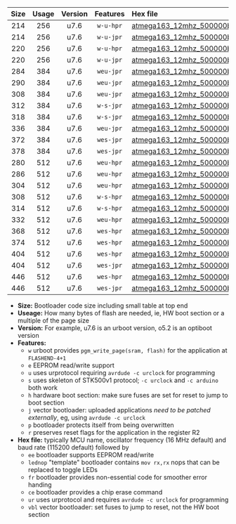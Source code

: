 |Size|Usage|Version|Features|Hex file|
|:-:|:-:|:-:|:-:|:--|
|214|256|u7.6|`w-u-hpr`|[atmega163_12mhz_500000bps_ur.hex](https://raw.githubusercontent.com/stefanrueger/urboot/main/atmega163_12mhz_500000bps_ur.hex)|
|214|256|u7.6|`w-u-jpr`|[atmega163_12mhz_500000bps_ur_vbl.hex](https://raw.githubusercontent.com/stefanrueger/urboot/main/atmega163_12mhz_500000bps_ur_vbl.hex)|
|220|256|u7.6|`w-u-hpr`|[atmega163_12mhz_500000bps_lednop_ur.hex](https://raw.githubusercontent.com/stefanrueger/urboot/main/atmega163_12mhz_500000bps_lednop_ur.hex)|
|220|256|u7.6|`w-u-jpr`|[atmega163_12mhz_500000bps_lednop_ur_vbl.hex](https://raw.githubusercontent.com/stefanrueger/urboot/main/atmega163_12mhz_500000bps_lednop_ur_vbl.hex)|
|284|384|u7.6|`weu-jpr`|[atmega163_12mhz_500000bps_ee_ur_vbl.hex](https://raw.githubusercontent.com/stefanrueger/urboot/main/atmega163_12mhz_500000bps_ee_ur_vbl.hex)|
|290|384|u7.6|`weu-jpr`|[atmega163_12mhz_500000bps_ee_lednop_ur_vbl.hex](https://raw.githubusercontent.com/stefanrueger/urboot/main/atmega163_12mhz_500000bps_ee_lednop_ur_vbl.hex)|
|308|384|u7.6|`weu-jpr`|[atmega163_12mhz_500000bps_ee_lednop_fr_ur_vbl.hex](https://raw.githubusercontent.com/stefanrueger/urboot/main/atmega163_12mhz_500000bps_ee_lednop_fr_ur_vbl.hex)|
|312|384|u7.6|`w-s-jpr`|[atmega163_12mhz_500000bps_vbl.hex](https://raw.githubusercontent.com/stefanrueger/urboot/main/atmega163_12mhz_500000bps_vbl.hex)|
|318|384|u7.6|`w-s-jpr`|[atmega163_12mhz_500000bps_lednop_vbl.hex](https://raw.githubusercontent.com/stefanrueger/urboot/main/atmega163_12mhz_500000bps_lednop_vbl.hex)|
|336|384|u7.6|`weu-jpr`|[atmega163_12mhz_500000bps_ee_lednop_fr_ce_ur_vbl.hex](https://raw.githubusercontent.com/stefanrueger/urboot/main/atmega163_12mhz_500000bps_ee_lednop_fr_ce_ur_vbl.hex)|
|372|384|u7.6|`wes-jpr`|[atmega163_12mhz_500000bps_ee_vbl.hex](https://raw.githubusercontent.com/stefanrueger/urboot/main/atmega163_12mhz_500000bps_ee_vbl.hex)|
|378|384|u7.6|`wes-jpr`|[atmega163_12mhz_500000bps_ee_lednop_vbl.hex](https://raw.githubusercontent.com/stefanrueger/urboot/main/atmega163_12mhz_500000bps_ee_lednop_vbl.hex)|
|280|512|u7.6|`weu-hpr`|[atmega163_12mhz_500000bps_ee_ur.hex](https://raw.githubusercontent.com/stefanrueger/urboot/main/atmega163_12mhz_500000bps_ee_ur.hex)|
|286|512|u7.6|`weu-hpr`|[atmega163_12mhz_500000bps_ee_lednop_ur.hex](https://raw.githubusercontent.com/stefanrueger/urboot/main/atmega163_12mhz_500000bps_ee_lednop_ur.hex)|
|304|512|u7.6|`weu-hpr`|[atmega163_12mhz_500000bps_ee_lednop_fr_ur.hex](https://raw.githubusercontent.com/stefanrueger/urboot/main/atmega163_12mhz_500000bps_ee_lednop_fr_ur.hex)|
|308|512|u7.6|`w-s-hpr`|[atmega163_12mhz_500000bps.hex](https://raw.githubusercontent.com/stefanrueger/urboot/main/atmega163_12mhz_500000bps.hex)|
|314|512|u7.6|`w-s-hpr`|[atmega163_12mhz_500000bps_lednop.hex](https://raw.githubusercontent.com/stefanrueger/urboot/main/atmega163_12mhz_500000bps_lednop.hex)|
|332|512|u7.6|`weu-hpr`|[atmega163_12mhz_500000bps_ee_lednop_fr_ce_ur.hex](https://raw.githubusercontent.com/stefanrueger/urboot/main/atmega163_12mhz_500000bps_ee_lednop_fr_ce_ur.hex)|
|368|512|u7.6|`wes-hpr`|[atmega163_12mhz_500000bps_ee.hex](https://raw.githubusercontent.com/stefanrueger/urboot/main/atmega163_12mhz_500000bps_ee.hex)|
|374|512|u7.6|`wes-hpr`|[atmega163_12mhz_500000bps_ee_lednop.hex](https://raw.githubusercontent.com/stefanrueger/urboot/main/atmega163_12mhz_500000bps_ee_lednop.hex)|
|404|512|u7.6|`wes-hpr`|[atmega163_12mhz_500000bps_ee_lednop_fr.hex](https://raw.githubusercontent.com/stefanrueger/urboot/main/atmega163_12mhz_500000bps_ee_lednop_fr.hex)|
|404|512|u7.6|`wes-jpr`|[atmega163_12mhz_500000bps_ee_lednop_fr_vbl.hex](https://raw.githubusercontent.com/stefanrueger/urboot/main/atmega163_12mhz_500000bps_ee_lednop_fr_vbl.hex)|
|446|512|u7.6|`wes-hpr`|[atmega163_12mhz_500000bps_ee_lednop_fr_ce.hex](https://raw.githubusercontent.com/stefanrueger/urboot/main/atmega163_12mhz_500000bps_ee_lednop_fr_ce.hex)|
|446|512|u7.6|`wes-jpr`|[atmega163_12mhz_500000bps_ee_lednop_fr_ce_vbl.hex](https://raw.githubusercontent.com/stefanrueger/urboot/main/atmega163_12mhz_500000bps_ee_lednop_fr_ce_vbl.hex)|

- **Size:** Bootloader code size including small table at top end
- **Useage:** How many bytes of flash are needed, ie, HW boot section or a multiple of the page size
- **Version:** For example, u7.6 is an urboot version, o5.2 is an optiboot version
- **Features:**
  + `w` urboot provides `pgm_write_page(sram, flash)` for the application at `FLASHEND-4+1`
  + `e` EEPROM read/write support
  + `u` uses urprotocol requiring `avrdude -c urclock` for programming
  + `s` uses skeleton of STK500v1 protocol; `-c urclock` and `-c arduino` both work
  + `h` hardware boot section: make sure fuses are set for reset to jump to boot section
  + `j` vector bootloader: uploaded applications *need to be patched externally*, eg, using `avrdude -c urclock`
  + `p` bootloader protects itself from being overwritten
  + `r` preserves reset flags for the application in the register R2
- **Hex file:** typically MCU name, oscillator frequency (16 MHz default) and baud rate (115200 default) followed by
  + `ee` bootloader supports EEPROM read/write
  + `lednop` "template" bootloader contains `mov rx,rx` nops that can be replaced to toggle LEDs
  + `fr` bootloader provides non-essential code for smoother error handing
  + `ce` bootloader provides a chip erase command
  + `ur` uses urprotocol and requires `avrdude -c urclock` for programming
  + `vbl` vector bootloader: set fuses to jump to reset, not the HW boot section
